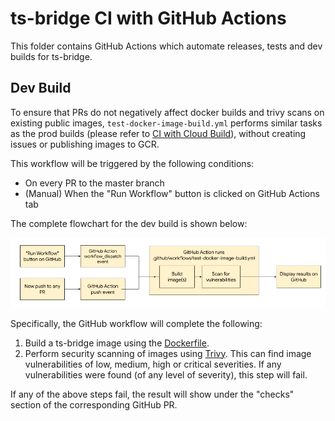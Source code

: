# ts-bridge CI with GitHub Actions

This folder contains GitHub Actions which automate releases, tests and dev builds for ts-bridge.

## Dev Build
To ensure that PRs do not negatively affect docker builds and trivy scans on
existing public images, `test-docker-image-build.yml` performs similar
tasks as the prod builds (please refer to [CI with Cloud Build](https://github.com/google/ts-bridge/blob/master/ci/README.md)), without creating
issues or publishing images to GCR.

This workflow will be triggered by the following conditions:
* On every PR to the master branch
* (Manual) When the "Run Workflow" button is clicked on GitHub Actions tab

The complete flowchart for the dev build is shown below:

![TS-Bridge Dev Build GHA Flowchart](static/ts-bridge-github-actions.png)

Specifically, the GitHub workflow will complete the following:
1. Build a ts-bridge image using the [Dockerfile](https://github.com/google/ts-bridge/blob/master/Dockerfile).
1. Perform security scanning of images using [Trivy](https://github.com/aquasecurity/trivy#docker). This can find image vulnerabilities of low, medium, high or critical severities. If any vulnerabilities were found (of any level of severity), this step will fail.

If any of the above steps fail, the result will show under the "checks"
section of the corresponding GitHub PR.
